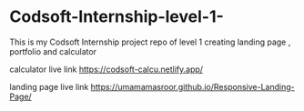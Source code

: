 # Codsoft-Internship-level-1-
This is my Codsoft Internship project repo of level 1 creating landing page , portfolio and calculator 

calculator live link 
https://codsoft-calcu.netlify.app/

landing page live link  https://umamamasroor.github.io/Responsive-Landing-Page/
